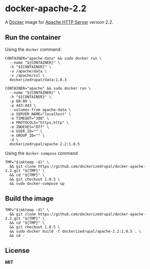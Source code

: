 # docker-apache-2.2

A [Docker](https://docker.com/) image for [Apache HTTP Server](http://httpd.apache.org/) version 2.2.

## Run the container

Using the `docker` command:

    CONTAINER="apache-data" && sudo docker run \
      --name "${CONTAINER}" \
      -h "${CONTAINER}" \
      -v /apache/data \
      -v /apache/ssl \
      dockerizedrupal/data:1.0.3

    CONTAINER="apache" && sudo docker run \
      --name "${CONTAINER}" \
      -h "${CONTAINER}" \
      -p 80:80 \
      -p 443:443 \
      --volumes-from apache-data \
      -e SERVER_NAME="localhost" \
      -e TIMEOUT="300" \
      -e PROTOCOLS="https,http" \
      -e INDEXES="Off" \
      -e USER_ID="" \
      -e GROUP_ID="" \
      -d \
      dockerizedrupal/apache-2.2:1.0.5

Using the `docker-compose` command

    TMP="$(mktemp -d)" \
      && git clone https://github.com/dockerizedrupal/docker-apache-2.2.git "${TMP}" \
      && cd "${TMP}" \
      && git checkout 1.0.5 \
      && sudo docker-compose up

## Build the image

    TMP="$(mktemp -d)" \
      && git clone https://github.com/dockerizedrupal/docker-apache-2.2.git "${TMP}" \
      && cd "${TMP}" \
      && git checkout 1.0.5 \
      && sudo docker build -t dockerizedrupal/apache-2.2:1.0.5 . \
      && cd -

## License

**MIT**
